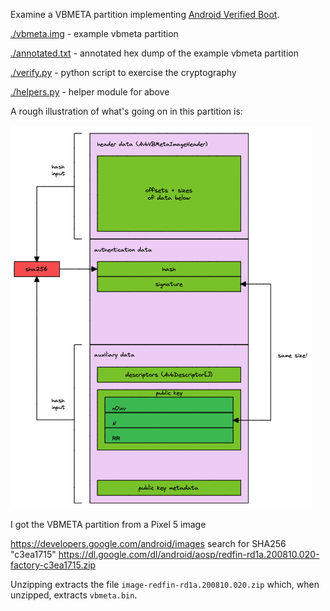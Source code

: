 Examine a VBMETA partition implementing [Android Verified Boot](https://source.android.com/docs/security/features/verifiedboot/avb).

[./vbmeta.img](./vbmeta_a.bin) - example vbmeta partition

[./annotated.txt](./annotated.txt) - annotated hex dump of the example vbmeta partition

[./verify.py](./verify.py) - python script to exercise the cryptography

[./helpers.py](./helpers.py) - helper module for above

A rough illustration of what's going on in this partition is:

![](./assets/vbmeta-diagram.png)

I got the VBMETA partition from a Pixel 5 image

https://developers.google.com/android/images search for SHA256 "c3ea1715"
https://dl.google.com/dl/android/aosp/redfin-rd1a.200810.020-factory-c3ea1715.zip

Unzipping extracts the file `image-redfin-rd1a.200810.020.zip` which, when unzipped, extracts `vbmeta.bin`.